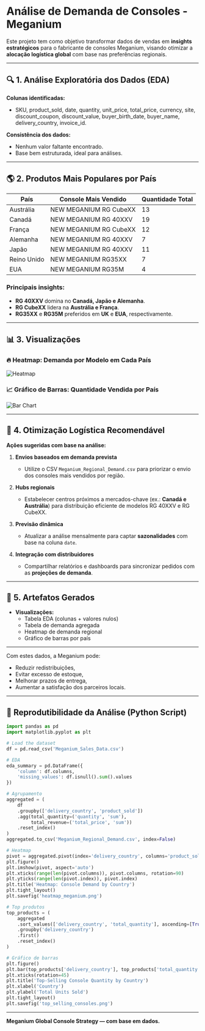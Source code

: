 
# Análise de Demanda de Consoles - Meganium

Este projeto tem como objetivo transformar dados de vendas em **insights estratégicos** para o fabricante de consoles Meganium, visando otimizar a **alocação logística global** com base nas preferências regionais.

---

## 🔍 1. Análise Exploratória dos Dados (EDA)

**Colunas identificadas:**
- SKU, product_sold, date, quantity, unit_price, total_price, currency, site, discount_coupon, discount_value, buyer_birth_date, buyer_name, delivery_country, invoice_id.

**Consistência dos dados:**
- Nenhum valor faltante encontrado.
- Base bem estruturada, ideal para análises.

---

## 🌎 2. Produtos Mais Populares por País

| País       | Console Mais Vendido         | Quantidade Total |
|------------|------------------------------|------------------|
| Austrália  | NEW MEGANIUM RG CubeXX       | 13               |
| Canadá     | NEW MEGANIUM RG 40XXV        | 19               |
| França     | NEW MEGANIUM RG CubeXX       | 12               |
| Alemanha   | NEW MEGANIUM RG 40XXV        | 7                |
| Japão      | NEW MEGANIUM RG 40XXV        | 11               |
| Reino Unido| NEW MEGANIUM RG35XX          | 7                |
| EUA        | NEW MEGANIUM RG35M           | 4                |

### Principais insights:
- **RG 40XXV** domina no **Canadá, Japão e Alemanha**.
- **RG CubeXX** lidera na **Austrália e França**.
- **RG35XX** e **RG35M** preferidos em **UK** e **EUA**, respectivamente.

---

## 📊 3. Visualizações

### 🔥 Heatmap: Demanda por Modelo em Cada País
![Heatmap](../figures/heatmap_meganium.png)

### 📈 Gráfico de Barras: Quantidade Vendida por País
![Bar Chart](../figures/top_selling_consoles.png)

---

## 🚚 4. Otimização Logística Recomendável

**Ações sugeridas com base na análise:**

1. **Envios baseados em demanda prevista**
   - Utilize o CSV `Meganium_Regional_Demand.csv` para priorizar o envio dos consoles mais vendidos por região.

2. **Hubs regionais**
   - Estabelecer centros próximos a mercados-chave (ex.: **Canadá e Austrália**) para distribuição eficiente de modelos RG 40XXV e RG CubeXX.

3. **Previsão dinâmica**
   - Atualizar a análise mensalmente para captar **sazonalidades** com base na coluna `date`.

4. **Integração com distribuidores**
   - Compartilhar relatórios e dashboards para sincronizar pedidos com as **projeções de demanda**.

---

## 📁 5. Artefatos Gerados

- **Visualizações:**
  - Tabela EDA (colunas + valores nulos)
  - Tabela de demanda agregada
  - Heatmap de demanda regional
  - Gráfico de barras por país

---

Com estes dados, a Meganium pode:
- Reduzir redistribuições,
- Evitar excesso de estoque,
- Melhorar prazos de entrega,
- Aumentar a satisfação dos parceiros locais.

---

## 🧠 Reprodutibilidade da Análise (Python Script)

```python
import pandas as pd
import matplotlib.pyplot as plt

# Load the dataset
df = pd.read_csv('Meganium_Sales_Data.csv')

# EDA
eda_summary = pd.DataFrame({
    'column': df.columns,
    'missing_values': df.isnull().sum().values
})

# Agrupamento
aggregated = (
    df
    .groupby(['delivery_country', 'product_sold'])
    .agg(total_quantity=('quantity', 'sum'),
         total_revenue=('total_price', 'sum'))
    .reset_index()
)
aggregated.to_csv('Meganium_Regional_Demand.csv', index=False)

# Heatmap
pivot = aggregated.pivot(index='delivery_country', columns='product_sold', values='total_quantity').fillna(0)
plt.figure()
plt.imshow(pivot, aspect='auto')
plt.xticks(range(len(pivot.columns)), pivot.columns, rotation=90)
plt.yticks(range(len(pivot.index)), pivot.index)
plt.title('Heatmap: Console Demand by Country')
plt.tight_layout()
plt.savefig('heatmap_meganium.png')

# Top produtos
top_products = (
    aggregated
    .sort_values(['delivery_country', 'total_quantity'], ascending=[True, False])
    .groupby('delivery_country')
    .first()
    .reset_index()
)

# Gráfico de barras
plt.figure()
plt.bar(top_products['delivery_country'], top_products['total_quantity'], color='orange')
plt.xticks(rotation=45)
plt.title('Top-Selling Console Quantity by Country')
plt.xlabel('Country')
plt.ylabel('Total Units Sold')
plt.tight_layout()
plt.savefig('top_selling_consoles.png')
```

---

**Meganium Global Console Strategy — com base em dados.**
